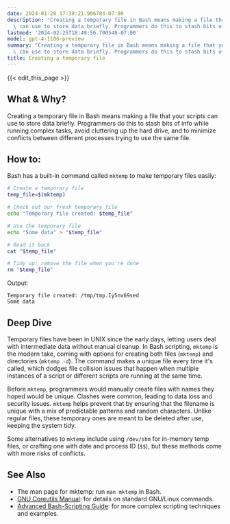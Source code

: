 ```yaml
---
date: 2024-01-20 17:39:21.906784-07:00
description: "Creating a temporary file in Bash means making a file that your scripts\
  \ can use to store data briefly. Programmers do this to stash bits of info while\u2026"
lastmod: '2024-02-25T18:49:56.700548-07:00'
model: gpt-4-1106-preview
summary: "Creating a temporary file in Bash means making a file that your scripts\
  \ can use to store data briefly. Programmers do this to stash bits of info while\u2026"
title: Creating a temporary file
---
```


{{< edit_this_page >}}

## What & Why?
Creating a temporary file in Bash means making a file that your scripts can use to store data briefly. Programmers do this to stash bits of info while running complex tasks, avoid cluttering up the hard drive, and to minimize conflicts between different processes trying to use the same file.

## How to:
Bash has a built-in command called `mktemp` to make temporary files easily:

```Bash
# Create a temporary file
temp_file=$(mktemp)

# Check out our fresh temporary file
echo "Temporary file created: $temp_file"

# Use the temporary file
echo "Some data" > "$temp_file"

# Read it back
cat "$temp_file"

# Tidy up: remove the file when you're done
rm "$temp_file"
```
Output:
```
Temporary file created: /tmp/tmp.Iy5nv69sed
Some data
```

## Deep Dive
Temporary files have been in UNIX since the early days, letting users deal with intermediate data without manual cleanup. In Bash scripting, `mktemp` is the modern take, coming with options for creating both files (`mktemp`) and directories (`mktemp -d`). The command makes a unique file every time it's called, which dodges file collision issues that happen when multiple instances of a script or different scripts are running at the same time.

Before `mktemp`, programmers would manually create files with names they hoped would be unique. Clashes were common, leading to data loss and security issues. `mktemp` helps prevent that by ensuring that the filename is unique with a mix of predictable patterns and random characters. Unlike regular files, these temporary ones are meant to be deleted after use, keeping the system tidy.

Some alternatives to `mktemp` include using `/dev/shm` for in-memory temp files, or crafting one with date and process ID (`$$`), but these methods come with more risks of conflicts.

## See Also
- The man page for mktemp: run `man mktemp` in Bash.
- [GNU Coreutils Manual](https://www.gnu.org/software/coreutils/manual/coreutils.html): for details on standard GNU/Linux commands.
- [Advanced Bash-Scripting Guide](https://www.tldp.org/LDP/abs/html/): for more complex scripting techniques and examples.

